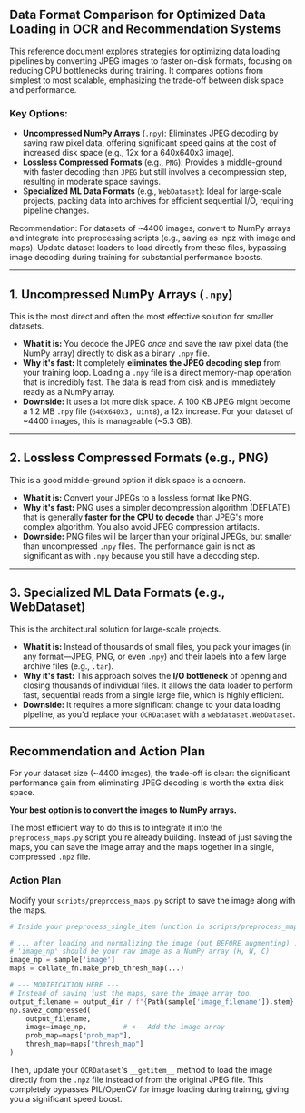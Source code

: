 
## Data Format Comparison for Optimized Data Loading in OCR and Recommendation Systems

This reference document explores strategies for optimizing data loading pipelines by converting JPEG images to faster on-disk formats, focusing on reducing CPU bottlenecks during training. It compares options from simplest to most scalable, emphasizing the trade-off between disk space and performance.

### Key Options:
- **Uncompressed NumPy Arrays** (`.npy`): Eliminates JPEG decoding by saving raw pixel data, offering significant speed gains at the cost of increased disk space (e.g., 12x for a 640x640x3 image).
- **Lossless Compressed Formats** (e.g., `PNG`): Provides a middle-ground with faster decoding than `JPEG` but still involves a decompression step, resulting in moderate space savings.
- S**pecialized ML Data Formats** (e.g., `WebDataset`): Ideal for large-scale projects, packing data into archives for efficient sequential I/O, requiring pipeline changes.

Recommendation: For datasets of ~4400 images, convert to NumPy arrays and integrate into preprocessing scripts (e.g., saving as .npz with image and maps). Update dataset loaders to load directly from these files, bypassing image decoding during training for substantial performance boosts.


-----

## 1. Uncompressed NumPy Arrays (`.npy`)

This is the most direct and often the most effective solution for smaller datasets.

  * **What it is:** You decode the JPEG *once* and save the raw pixel data (the NumPy array) directly to disk as a binary `.npy` file.
  * **Why it's fast:** It completely **eliminates the JPEG decoding step** from your training loop. Loading a `.npy` file is a direct memory-map operation that is incredibly fast. The data is read from disk and is immediately ready as a NumPy array.
  * **Downside:** It uses a lot more disk space. A 100 KB JPEG might become a 1.2 MB `.npy` file (`640x640x3, uint8`), a 12x increase. For your dataset of ~4400 images, this is manageable (~5.3 GB).

-----

## 2. Lossless Compressed Formats (e.g., PNG)

This is a good middle-ground option if disk space is a concern.

  * **What it is:** Convert your JPEGs to a lossless format like PNG.
  * **Why it's fast:** PNG uses a simpler decompression algorithm (DEFLATE) that is generally **faster for the CPU to decode** than JPEG's more complex algorithm. You also avoid JPEG compression artifacts.
  * **Downside:** PNG files will be larger than your original JPEGs, but smaller than uncompressed `.npy` files. The performance gain is not as significant as with `.npy` because you still have a decoding step.

-----

## 3. Specialized ML Data Formats (e.g., WebDataset)

This is the architectural solution for large-scale projects.

  * **What it is:** Instead of thousands of small files, you pack your images (in any format—JPEG, PNG, or even `.npy`) and their labels into a few large archive files (e.g., `.tar`).
  * **Why it's fast:** This approach solves the **I/O bottleneck** of opening and closing thousands of individual files. It allows the data loader to perform fast, sequential reads from a single large file, which is highly efficient.
  * **Downside:** It requires a more significant change to your data loading pipeline, as you'd replace your `OCRDataset` with a `webdataset.WebDataset`.

-----

## Recommendation and Action Plan

For your dataset size (~4400 images), the trade-off is clear: the significant performance gain from eliminating JPEG decoding is worth the extra disk space.

**Your best option is to convert the images to NumPy arrays.**

The most efficient way to do this is to integrate it into the `preprocess_maps.py` script you're already building. Instead of just saving the maps, you can save the image array and the maps together in a single, compressed `.npz` file.

### **Action Plan**

Modify your `scripts/preprocess_maps.py` script to save the image along with the maps.

```python
# Inside your preprocess_single_item function in scripts/preprocess_maps.py

# ... after loading and normalizing the image (but BEFORE augmenting) ...
# 'image_np' should be your raw image as a NumPy array (H, W, C)
image_np = sample['image']
maps = collate_fn.make_prob_thresh_map(...)

# --- MODIFICATION HERE ---
# Instead of saving just the maps, save the image array too.
output_filename = output_dir / f"{Path(sample['image_filename']).stem}.npz"
np.savez_compressed(
    output_filename,
    image=image_np,         # <-- Add the image array
    prob_map=maps["prob_map"],
    thresh_map=maps["thresh_map"]
)
```

Then, update your `OCRDataset`'s `__getitem__` method to load the image directly from the `.npz` file instead of from the original JPEG file. This completely bypasses PIL/OpenCV for image loading during training, giving you a significant speed boost.
